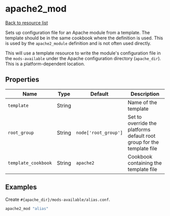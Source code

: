 # apache2_mod

[Back to resource list](../README.md#resources)

Sets up configuration file for an Apache module from a template. The template should be in the same cookbook where the definition is used. This is used by the `apache2_module` definition and is not often used directly.

This will use a template resource to write the module's configuration file in the `mods-available` under the Apache configuration directory (`apache_dir`). This is a platform-dependent location.

## Properties

| Name                | Type   | Default                     | Description                                                            |
| ------------------- | ------ | --------------------------- | ---------------------------------------------------------------------- |
| `template`          | String |                             | Name of the template                                                   |
| `root_group`        | String | `node['root_group']`        | Set to override the platforms default root group for the template file |
| `template_cookbook` | String | `apache2`                   | Cookbook containing the template file                                  |

## Examples

Create `#{apache_dir}/mods-available/alias.conf`.

```ruby
apache2_mod "alias"
```
